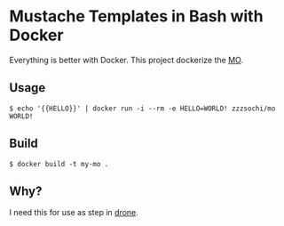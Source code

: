 # Mustache Templates in Bash with Docker

Everything is better with Docker.
This project dockerize the [MO](https://github.com/tests-always-included/mo).

## Usage

    $ echo '{{HELLO}}' | docker run -i --rm -e HELLO=WORLD! zzzsochi/mo
    WORLD!

## Build

    $ docker build -t my-mo .

## Why?

I need this for use as step in [drone](https://drone.io).
